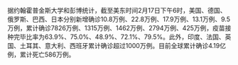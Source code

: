 据约翰霍普金斯大学和彭博统计，截至美东时间2月17日下午6时，美国、德国、俄罗斯、巴西、日本分别新增确诊10.8万例、22.8万例、17.9万例、13.1万例、9.5万例，累计确诊7826万例、1315万例、1462万例、2794万例、425万例，疫苗接种完毕比率为63.9%、75.0%、48.9%、72.1%、79.5%。此外，印度、法国、英国、土耳其、意大利、西班牙累计确诊超过1000万例。目前全球累计确诊4.19亿例，累计死亡586万例。